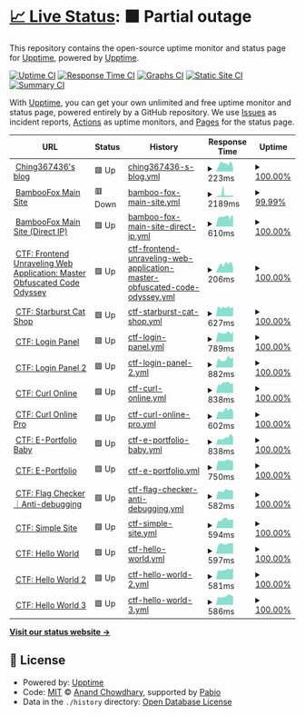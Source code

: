 # [📈 Live Status](https://upptime.ching367436.me): <!--live status--> **🟧 Partial outage**

This repository contains the open-source uptime monitor and status page for [Upptime](https://upptime.js.org), powered by [Upptime](https://github.com/upptime/upptime).

[![Uptime CI](https://github.com/Ching367436/upptime/workflows/Uptime%20CI/badge.svg)](https://github.com/Ching367436/upptime/actions?query=workflow%3A%22Uptime+CI%22)
[![Response Time CI](https://github.com/Ching367436/upptime/workflows/Response%20Time%20CI/badge.svg)](https://github.com/Ching367436/upptime/actions?query=workflow%3A%22Response+Time+CI%22)
[![Graphs CI](https://github.com/Ching367436/upptime/workflows/Graphs%20CI/badge.svg)](https://github.com/Ching367436/upptime/actions?query=workflow%3A%22Graphs+CI%22)
[![Static Site CI](https://github.com/Ching367436/upptime/workflows/Static%20Site%20CI/badge.svg)](https://github.com/Ching367436/upptime/actions?query=workflow%3A%22Static+Site+CI%22)
[![Summary CI](https://github.com/Ching367436/upptime/workflows/Summary%20CI/badge.svg)](https://github.com/Ching367436/upptime/actions?query=workflow%3A%22Summary+CI%22)

With [Upptime](https://upptime.js.org), you can get your own unlimited and free uptime monitor and status page, powered entirely by a GitHub repository. We use [Issues](https://github.com/upptime/upptime/issues) as incident reports, [Actions](https://github.com/Ching367436/upptime/actions) as uptime monitors, and [Pages](https://upptime.ching367436.me) for the status page.

<!--start: status pages-->
<!-- This summary is generated by Upptime (https://github.com/upptime/upptime) -->
<!-- Do not edit this manually, your changes will be overwritten -->
<!-- prettier-ignore -->
| URL | Status | History | Response Time | Uptime |
| --- | ------ | ------- | ------------- | ------ |
| <img alt="" src="https://icons.duckduckgo.com/ip3/blog.ching367436.me.ico" height="13"> [Ching367436's blog](https://blog.ching367436.me) | 🟩 Up | [ching367436-s-blog.yml](https://github.com/Ching367436/upptime/commits/HEAD/history/ching367436-s-blog.yml) | <details><summary><img alt="Response time graph" src="./graphs/ching367436-s-blog/response-time-week.png" height="20"> 223ms</summary><br><a href="https://upptime.ching367436.me/history/ching367436-s-blog"><img alt="Response time 218" src="https://img.shields.io/endpoint?url=https%3A%2F%2Fraw.githubusercontent.com%2FChing367436%2Fupptime%2FHEAD%2Fapi%2Fching367436-s-blog%2Fresponse-time.json"></a><br><a href="https://upptime.ching367436.me/history/ching367436-s-blog"><img alt="24-hour response time 120" src="https://img.shields.io/endpoint?url=https%3A%2F%2Fraw.githubusercontent.com%2FChing367436%2Fupptime%2FHEAD%2Fapi%2Fching367436-s-blog%2Fresponse-time-day.json"></a><br><a href="https://upptime.ching367436.me/history/ching367436-s-blog"><img alt="7-day response time 223" src="https://img.shields.io/endpoint?url=https%3A%2F%2Fraw.githubusercontent.com%2FChing367436%2Fupptime%2FHEAD%2Fapi%2Fching367436-s-blog%2Fresponse-time-week.json"></a><br><a href="https://upptime.ching367436.me/history/ching367436-s-blog"><img alt="30-day response time 231" src="https://img.shields.io/endpoint?url=https%3A%2F%2Fraw.githubusercontent.com%2FChing367436%2Fupptime%2FHEAD%2Fapi%2Fching367436-s-blog%2Fresponse-time-month.json"></a><br><a href="https://upptime.ching367436.me/history/ching367436-s-blog"><img alt="1-year response time 218" src="https://img.shields.io/endpoint?url=https%3A%2F%2Fraw.githubusercontent.com%2FChing367436%2Fupptime%2FHEAD%2Fapi%2Fching367436-s-blog%2Fresponse-time-year.json"></a></details> | <details><summary><a href="https://upptime.ching367436.me/history/ching367436-s-blog">100.00%</a></summary><a href="https://upptime.ching367436.me/history/ching367436-s-blog"><img alt="All-time uptime 100.00%" src="https://img.shields.io/endpoint?url=https%3A%2F%2Fraw.githubusercontent.com%2FChing367436%2Fupptime%2FHEAD%2Fapi%2Fching367436-s-blog%2Fuptime.json"></a><br><a href="https://upptime.ching367436.me/history/ching367436-s-blog"><img alt="24-hour uptime 100.00%" src="https://img.shields.io/endpoint?url=https%3A%2F%2Fraw.githubusercontent.com%2FChing367436%2Fupptime%2FHEAD%2Fapi%2Fching367436-s-blog%2Fuptime-day.json"></a><br><a href="https://upptime.ching367436.me/history/ching367436-s-blog"><img alt="7-day uptime 100.00%" src="https://img.shields.io/endpoint?url=https%3A%2F%2Fraw.githubusercontent.com%2FChing367436%2Fupptime%2FHEAD%2Fapi%2Fching367436-s-blog%2Fuptime-week.json"></a><br><a href="https://upptime.ching367436.me/history/ching367436-s-blog"><img alt="30-day uptime 100.00%" src="https://img.shields.io/endpoint?url=https%3A%2F%2Fraw.githubusercontent.com%2FChing367436%2Fupptime%2FHEAD%2Fapi%2Fching367436-s-blog%2Fuptime-month.json"></a><br><a href="https://upptime.ching367436.me/history/ching367436-s-blog"><img alt="1-year uptime 100.00%" src="https://img.shields.io/endpoint?url=https%3A%2F%2Fraw.githubusercontent.com%2FChing367436%2Fupptime%2FHEAD%2Fapi%2Fching367436-s-blog%2Fuptime-year.json"></a></details>
| <img alt="" src="https://icons.duckduckgo.com/ip3/bamboofox.cs.nycu.edu.tw.ico" height="13"> [BambooFox Main Site](https://bamboofox.cs.nycu.edu.tw) | 🟥 Down | [bamboo-fox-main-site.yml](https://github.com/Ching367436/upptime/commits/HEAD/history/bamboo-fox-main-site.yml) | <details><summary><img alt="Response time graph" src="./graphs/bamboo-fox-main-site/response-time-week.png" height="20"> 2189ms</summary><br><a href="https://upptime.ching367436.me/history/bamboo-fox-main-site"><img alt="Response time 1608" src="https://img.shields.io/endpoint?url=https%3A%2F%2Fraw.githubusercontent.com%2FChing367436%2Fupptime%2FHEAD%2Fapi%2Fbamboo-fox-main-site%2Fresponse-time.json"></a><br><a href="https://upptime.ching367436.me/history/bamboo-fox-main-site"><img alt="24-hour response time 1285" src="https://img.shields.io/endpoint?url=https%3A%2F%2Fraw.githubusercontent.com%2FChing367436%2Fupptime%2FHEAD%2Fapi%2Fbamboo-fox-main-site%2Fresponse-time-day.json"></a><br><a href="https://upptime.ching367436.me/history/bamboo-fox-main-site"><img alt="7-day response time 2189" src="https://img.shields.io/endpoint?url=https%3A%2F%2Fraw.githubusercontent.com%2FChing367436%2Fupptime%2FHEAD%2Fapi%2Fbamboo-fox-main-site%2Fresponse-time-week.json"></a><br><a href="https://upptime.ching367436.me/history/bamboo-fox-main-site"><img alt="30-day response time 1769" src="https://img.shields.io/endpoint?url=https%3A%2F%2Fraw.githubusercontent.com%2FChing367436%2Fupptime%2FHEAD%2Fapi%2Fbamboo-fox-main-site%2Fresponse-time-month.json"></a><br><a href="https://upptime.ching367436.me/history/bamboo-fox-main-site"><img alt="1-year response time 1608" src="https://img.shields.io/endpoint?url=https%3A%2F%2Fraw.githubusercontent.com%2FChing367436%2Fupptime%2FHEAD%2Fapi%2Fbamboo-fox-main-site%2Fresponse-time-year.json"></a></details> | <details><summary><a href="https://upptime.ching367436.me/history/bamboo-fox-main-site">99.99%</a></summary><a href="https://upptime.ching367436.me/history/bamboo-fox-main-site"><img alt="All-time uptime 99.95%" src="https://img.shields.io/endpoint?url=https%3A%2F%2Fraw.githubusercontent.com%2FChing367436%2Fupptime%2FHEAD%2Fapi%2Fbamboo-fox-main-site%2Fuptime.json"></a><br><a href="https://upptime.ching367436.me/history/bamboo-fox-main-site"><img alt="24-hour uptime 99.96%" src="https://img.shields.io/endpoint?url=https%3A%2F%2Fraw.githubusercontent.com%2FChing367436%2Fupptime%2FHEAD%2Fapi%2Fbamboo-fox-main-site%2Fuptime-day.json"></a><br><a href="https://upptime.ching367436.me/history/bamboo-fox-main-site"><img alt="7-day uptime 99.99%" src="https://img.shields.io/endpoint?url=https%3A%2F%2Fraw.githubusercontent.com%2FChing367436%2Fupptime%2FHEAD%2Fapi%2Fbamboo-fox-main-site%2Fuptime-week.json"></a><br><a href="https://upptime.ching367436.me/history/bamboo-fox-main-site"><img alt="30-day uptime 99.89%" src="https://img.shields.io/endpoint?url=https%3A%2F%2Fraw.githubusercontent.com%2FChing367436%2Fupptime%2FHEAD%2Fapi%2Fbamboo-fox-main-site%2Fuptime-month.json"></a><br><a href="https://upptime.ching367436.me/history/bamboo-fox-main-site"><img alt="1-year uptime 99.95%" src="https://img.shields.io/endpoint?url=https%3A%2F%2Fraw.githubusercontent.com%2FChing367436%2Fupptime%2FHEAD%2Fapi%2Fbamboo-fox-main-site%2Fuptime-year.json"></a></details>
| <img alt="" src="https://icons.duckduckgo.com/ip3/172.104.78.53.ico" height="13"> [BambooFox Main Site (Direct IP)](https://172.104.78.53) | 🟩 Up | [bamboo-fox-main-site-direct-ip.yml](https://github.com/Ching367436/upptime/commits/HEAD/history/bamboo-fox-main-site-direct-ip.yml) | <details><summary><img alt="Response time graph" src="./graphs/bamboo-fox-main-site-direct-ip/response-time-week.png" height="20"> 610ms</summary><br><a href="https://upptime.ching367436.me/history/bamboo-fox-main-site-direct-ip"><img alt="Response time 586" src="https://img.shields.io/endpoint?url=https%3A%2F%2Fraw.githubusercontent.com%2FChing367436%2Fupptime%2FHEAD%2Fapi%2Fbamboo-fox-main-site-direct-ip%2Fresponse-time.json"></a><br><a href="https://upptime.ching367436.me/history/bamboo-fox-main-site-direct-ip"><img alt="24-hour response time 677" src="https://img.shields.io/endpoint?url=https%3A%2F%2Fraw.githubusercontent.com%2FChing367436%2Fupptime%2FHEAD%2Fapi%2Fbamboo-fox-main-site-direct-ip%2Fresponse-time-day.json"></a><br><a href="https://upptime.ching367436.me/history/bamboo-fox-main-site-direct-ip"><img alt="7-day response time 610" src="https://img.shields.io/endpoint?url=https%3A%2F%2Fraw.githubusercontent.com%2FChing367436%2Fupptime%2FHEAD%2Fapi%2Fbamboo-fox-main-site-direct-ip%2Fresponse-time-week.json"></a><br><a href="https://upptime.ching367436.me/history/bamboo-fox-main-site-direct-ip"><img alt="30-day response time 593" src="https://img.shields.io/endpoint?url=https%3A%2F%2Fraw.githubusercontent.com%2FChing367436%2Fupptime%2FHEAD%2Fapi%2Fbamboo-fox-main-site-direct-ip%2Fresponse-time-month.json"></a><br><a href="https://upptime.ching367436.me/history/bamboo-fox-main-site-direct-ip"><img alt="1-year response time 586" src="https://img.shields.io/endpoint?url=https%3A%2F%2Fraw.githubusercontent.com%2FChing367436%2Fupptime%2FHEAD%2Fapi%2Fbamboo-fox-main-site-direct-ip%2Fresponse-time-year.json"></a></details> | <details><summary><a href="https://upptime.ching367436.me/history/bamboo-fox-main-site-direct-ip">100.00%</a></summary><a href="https://upptime.ching367436.me/history/bamboo-fox-main-site-direct-ip"><img alt="All-time uptime 100.00%" src="https://img.shields.io/endpoint?url=https%3A%2F%2Fraw.githubusercontent.com%2FChing367436%2Fupptime%2FHEAD%2Fapi%2Fbamboo-fox-main-site-direct-ip%2Fuptime.json"></a><br><a href="https://upptime.ching367436.me/history/bamboo-fox-main-site-direct-ip"><img alt="24-hour uptime 100.00%" src="https://img.shields.io/endpoint?url=https%3A%2F%2Fraw.githubusercontent.com%2FChing367436%2Fupptime%2FHEAD%2Fapi%2Fbamboo-fox-main-site-direct-ip%2Fuptime-day.json"></a><br><a href="https://upptime.ching367436.me/history/bamboo-fox-main-site-direct-ip"><img alt="7-day uptime 100.00%" src="https://img.shields.io/endpoint?url=https%3A%2F%2Fraw.githubusercontent.com%2FChing367436%2Fupptime%2FHEAD%2Fapi%2Fbamboo-fox-main-site-direct-ip%2Fuptime-week.json"></a><br><a href="https://upptime.ching367436.me/history/bamboo-fox-main-site-direct-ip"><img alt="30-day uptime 100.00%" src="https://img.shields.io/endpoint?url=https%3A%2F%2Fraw.githubusercontent.com%2FChing367436%2Fupptime%2FHEAD%2Fapi%2Fbamboo-fox-main-site-direct-ip%2Fuptime-month.json"></a><br><a href="https://upptime.ching367436.me/history/bamboo-fox-main-site-direct-ip"><img alt="1-year uptime 100.00%" src="https://img.shields.io/endpoint?url=https%3A%2F%2Fraw.githubusercontent.com%2FChing367436%2Fupptime%2FHEAD%2Fapi%2Fbamboo-fox-main-site-direct-ip%2Fuptime-year.json"></a></details>
| <img alt="" src="https://icons.duckduckgo.com/ip3/fuwamoco-flag-checker.ching367436.me.ico" height="13"> [CTF: Frontend Unraveling Web Application: Master Obfuscated Code Odyssey](https://fuwamoco-flag-checker.ching367436.me) | 🟩 Up | [ctf-frontend-unraveling-web-application-master-obfuscated-code-odyssey.yml](https://github.com/Ching367436/upptime/commits/HEAD/history/ctf-frontend-unraveling-web-application-master-obfuscated-code-odyssey.yml) | <details><summary><img alt="Response time graph" src="./graphs/ctf-frontend-unraveling-web-application-master-obfuscated-code-odyssey/response-time-week.png" height="20"> 206ms</summary><br><a href="https://upptime.ching367436.me/history/ctf-frontend-unraveling-web-application-master-obfuscated-code-odyssey"><img alt="Response time 188" src="https://img.shields.io/endpoint?url=https%3A%2F%2Fraw.githubusercontent.com%2FChing367436%2Fupptime%2FHEAD%2Fapi%2Fctf-frontend-unraveling-web-application-master-obfuscated-code-odyssey%2Fresponse-time.json"></a><br><a href="https://upptime.ching367436.me/history/ctf-frontend-unraveling-web-application-master-obfuscated-code-odyssey"><img alt="24-hour response time 143" src="https://img.shields.io/endpoint?url=https%3A%2F%2Fraw.githubusercontent.com%2FChing367436%2Fupptime%2FHEAD%2Fapi%2Fctf-frontend-unraveling-web-application-master-obfuscated-code-odyssey%2Fresponse-time-day.json"></a><br><a href="https://upptime.ching367436.me/history/ctf-frontend-unraveling-web-application-master-obfuscated-code-odyssey"><img alt="7-day response time 206" src="https://img.shields.io/endpoint?url=https%3A%2F%2Fraw.githubusercontent.com%2FChing367436%2Fupptime%2FHEAD%2Fapi%2Fctf-frontend-unraveling-web-application-master-obfuscated-code-odyssey%2Fresponse-time-week.json"></a><br><a href="https://upptime.ching367436.me/history/ctf-frontend-unraveling-web-application-master-obfuscated-code-odyssey"><img alt="30-day response time 193" src="https://img.shields.io/endpoint?url=https%3A%2F%2Fraw.githubusercontent.com%2FChing367436%2Fupptime%2FHEAD%2Fapi%2Fctf-frontend-unraveling-web-application-master-obfuscated-code-odyssey%2Fresponse-time-month.json"></a><br><a href="https://upptime.ching367436.me/history/ctf-frontend-unraveling-web-application-master-obfuscated-code-odyssey"><img alt="1-year response time 188" src="https://img.shields.io/endpoint?url=https%3A%2F%2Fraw.githubusercontent.com%2FChing367436%2Fupptime%2FHEAD%2Fapi%2Fctf-frontend-unraveling-web-application-master-obfuscated-code-odyssey%2Fresponse-time-year.json"></a></details> | <details><summary><a href="https://upptime.ching367436.me/history/ctf-frontend-unraveling-web-application-master-obfuscated-code-odyssey">100.00%</a></summary><a href="https://upptime.ching367436.me/history/ctf-frontend-unraveling-web-application-master-obfuscated-code-odyssey"><img alt="All-time uptime 100.00%" src="https://img.shields.io/endpoint?url=https%3A%2F%2Fraw.githubusercontent.com%2FChing367436%2Fupptime%2FHEAD%2Fapi%2Fctf-frontend-unraveling-web-application-master-obfuscated-code-odyssey%2Fuptime.json"></a><br><a href="https://upptime.ching367436.me/history/ctf-frontend-unraveling-web-application-master-obfuscated-code-odyssey"><img alt="24-hour uptime 100.00%" src="https://img.shields.io/endpoint?url=https%3A%2F%2Fraw.githubusercontent.com%2FChing367436%2Fupptime%2FHEAD%2Fapi%2Fctf-frontend-unraveling-web-application-master-obfuscated-code-odyssey%2Fuptime-day.json"></a><br><a href="https://upptime.ching367436.me/history/ctf-frontend-unraveling-web-application-master-obfuscated-code-odyssey"><img alt="7-day uptime 100.00%" src="https://img.shields.io/endpoint?url=https%3A%2F%2Fraw.githubusercontent.com%2FChing367436%2Fupptime%2FHEAD%2Fapi%2Fctf-frontend-unraveling-web-application-master-obfuscated-code-odyssey%2Fuptime-week.json"></a><br><a href="https://upptime.ching367436.me/history/ctf-frontend-unraveling-web-application-master-obfuscated-code-odyssey"><img alt="30-day uptime 100.00%" src="https://img.shields.io/endpoint?url=https%3A%2F%2Fraw.githubusercontent.com%2FChing367436%2Fupptime%2FHEAD%2Fapi%2Fctf-frontend-unraveling-web-application-master-obfuscated-code-odyssey%2Fuptime-month.json"></a><br><a href="https://upptime.ching367436.me/history/ctf-frontend-unraveling-web-application-master-obfuscated-code-odyssey"><img alt="1-year uptime 100.00%" src="https://img.shields.io/endpoint?url=https%3A%2F%2Fraw.githubusercontent.com%2FChing367436%2Fupptime%2FHEAD%2Fapi%2Fctf-frontend-unraveling-web-application-master-obfuscated-code-odyssey%2Fuptime-year.json"></a></details>
| <img alt="" src="https://icons.duckduckgo.com/ip3/starburst-cat-shop.ching367436.me.ico" height="13"> [CTF: Starburst Cat Shop](https://starburst-cat-shop.ching367436.me/login) | 🟩 Up | [ctf-starburst-cat-shop.yml](https://github.com/Ching367436/upptime/commits/HEAD/history/ctf-starburst-cat-shop.yml) | <details><summary><img alt="Response time graph" src="./graphs/ctf-starburst-cat-shop/response-time-week.png" height="20"> 627ms</summary><br><a href="https://upptime.ching367436.me/history/ctf-starburst-cat-shop"><img alt="Response time 935" src="https://img.shields.io/endpoint?url=https%3A%2F%2Fraw.githubusercontent.com%2FChing367436%2Fupptime%2FHEAD%2Fapi%2Fctf-starburst-cat-shop%2Fresponse-time.json"></a><br><a href="https://upptime.ching367436.me/history/ctf-starburst-cat-shop"><img alt="24-hour response time 683" src="https://img.shields.io/endpoint?url=https%3A%2F%2Fraw.githubusercontent.com%2FChing367436%2Fupptime%2FHEAD%2Fapi%2Fctf-starburst-cat-shop%2Fresponse-time-day.json"></a><br><a href="https://upptime.ching367436.me/history/ctf-starburst-cat-shop"><img alt="7-day response time 627" src="https://img.shields.io/endpoint?url=https%3A%2F%2Fraw.githubusercontent.com%2FChing367436%2Fupptime%2FHEAD%2Fapi%2Fctf-starburst-cat-shop%2Fresponse-time-week.json"></a><br><a href="https://upptime.ching367436.me/history/ctf-starburst-cat-shop"><img alt="30-day response time 573" src="https://img.shields.io/endpoint?url=https%3A%2F%2Fraw.githubusercontent.com%2FChing367436%2Fupptime%2FHEAD%2Fapi%2Fctf-starburst-cat-shop%2Fresponse-time-month.json"></a><br><a href="https://upptime.ching367436.me/history/ctf-starburst-cat-shop"><img alt="1-year response time 935" src="https://img.shields.io/endpoint?url=https%3A%2F%2Fraw.githubusercontent.com%2FChing367436%2Fupptime%2FHEAD%2Fapi%2Fctf-starburst-cat-shop%2Fresponse-time-year.json"></a></details> | <details><summary><a href="https://upptime.ching367436.me/history/ctf-starburst-cat-shop">100.00%</a></summary><a href="https://upptime.ching367436.me/history/ctf-starburst-cat-shop"><img alt="All-time uptime 100.00%" src="https://img.shields.io/endpoint?url=https%3A%2F%2Fraw.githubusercontent.com%2FChing367436%2Fupptime%2FHEAD%2Fapi%2Fctf-starburst-cat-shop%2Fuptime.json"></a><br><a href="https://upptime.ching367436.me/history/ctf-starburst-cat-shop"><img alt="24-hour uptime 100.00%" src="https://img.shields.io/endpoint?url=https%3A%2F%2Fraw.githubusercontent.com%2FChing367436%2Fupptime%2FHEAD%2Fapi%2Fctf-starburst-cat-shop%2Fuptime-day.json"></a><br><a href="https://upptime.ching367436.me/history/ctf-starburst-cat-shop"><img alt="7-day uptime 100.00%" src="https://img.shields.io/endpoint?url=https%3A%2F%2Fraw.githubusercontent.com%2FChing367436%2Fupptime%2FHEAD%2Fapi%2Fctf-starburst-cat-shop%2Fuptime-week.json"></a><br><a href="https://upptime.ching367436.me/history/ctf-starburst-cat-shop"><img alt="30-day uptime 100.00%" src="https://img.shields.io/endpoint?url=https%3A%2F%2Fraw.githubusercontent.com%2FChing367436%2Fupptime%2FHEAD%2Fapi%2Fctf-starburst-cat-shop%2Fuptime-month.json"></a><br><a href="https://upptime.ching367436.me/history/ctf-starburst-cat-shop"><img alt="1-year uptime 100.00%" src="https://img.shields.io/endpoint?url=https%3A%2F%2Fraw.githubusercontent.com%2FChing367436%2Fupptime%2FHEAD%2Fapi%2Fctf-starburst-cat-shop%2Fuptime-year.json"></a></details>
| <img alt="" src="https://icons.duckduckgo.com/ip3/login-panel.ching367436.me.ico" height="13"> [CTF: Login Panel](https://login-panel.ching367436.me) | 🟩 Up | [ctf-login-panel.yml](https://github.com/Ching367436/upptime/commits/HEAD/history/ctf-login-panel.yml) | <details><summary><img alt="Response time graph" src="./graphs/ctf-login-panel/response-time-week.png" height="20"> 789ms</summary><br><a href="https://upptime.ching367436.me/history/ctf-login-panel"><img alt="Response time 769" src="https://img.shields.io/endpoint?url=https%3A%2F%2Fraw.githubusercontent.com%2FChing367436%2Fupptime%2FHEAD%2Fapi%2Fctf-login-panel%2Fresponse-time.json"></a><br><a href="https://upptime.ching367436.me/history/ctf-login-panel"><img alt="24-hour response time 880" src="https://img.shields.io/endpoint?url=https%3A%2F%2Fraw.githubusercontent.com%2FChing367436%2Fupptime%2FHEAD%2Fapi%2Fctf-login-panel%2Fresponse-time-day.json"></a><br><a href="https://upptime.ching367436.me/history/ctf-login-panel"><img alt="7-day response time 789" src="https://img.shields.io/endpoint?url=https%3A%2F%2Fraw.githubusercontent.com%2FChing367436%2Fupptime%2FHEAD%2Fapi%2Fctf-login-panel%2Fresponse-time-week.json"></a><br><a href="https://upptime.ching367436.me/history/ctf-login-panel"><img alt="30-day response time 760" src="https://img.shields.io/endpoint?url=https%3A%2F%2Fraw.githubusercontent.com%2FChing367436%2Fupptime%2FHEAD%2Fapi%2Fctf-login-panel%2Fresponse-time-month.json"></a><br><a href="https://upptime.ching367436.me/history/ctf-login-panel"><img alt="1-year response time 769" src="https://img.shields.io/endpoint?url=https%3A%2F%2Fraw.githubusercontent.com%2FChing367436%2Fupptime%2FHEAD%2Fapi%2Fctf-login-panel%2Fresponse-time-year.json"></a></details> | <details><summary><a href="https://upptime.ching367436.me/history/ctf-login-panel">100.00%</a></summary><a href="https://upptime.ching367436.me/history/ctf-login-panel"><img alt="All-time uptime 99.96%" src="https://img.shields.io/endpoint?url=https%3A%2F%2Fraw.githubusercontent.com%2FChing367436%2Fupptime%2FHEAD%2Fapi%2Fctf-login-panel%2Fuptime.json"></a><br><a href="https://upptime.ching367436.me/history/ctf-login-panel"><img alt="24-hour uptime 100.00%" src="https://img.shields.io/endpoint?url=https%3A%2F%2Fraw.githubusercontent.com%2FChing367436%2Fupptime%2FHEAD%2Fapi%2Fctf-login-panel%2Fuptime-day.json"></a><br><a href="https://upptime.ching367436.me/history/ctf-login-panel"><img alt="7-day uptime 100.00%" src="https://img.shields.io/endpoint?url=https%3A%2F%2Fraw.githubusercontent.com%2FChing367436%2Fupptime%2FHEAD%2Fapi%2Fctf-login-panel%2Fuptime-week.json"></a><br><a href="https://upptime.ching367436.me/history/ctf-login-panel"><img alt="30-day uptime 99.96%" src="https://img.shields.io/endpoint?url=https%3A%2F%2Fraw.githubusercontent.com%2FChing367436%2Fupptime%2FHEAD%2Fapi%2Fctf-login-panel%2Fuptime-month.json"></a><br><a href="https://upptime.ching367436.me/history/ctf-login-panel"><img alt="1-year uptime 99.96%" src="https://img.shields.io/endpoint?url=https%3A%2F%2Fraw.githubusercontent.com%2FChing367436%2Fupptime%2FHEAD%2Fapi%2Fctf-login-panel%2Fuptime-year.json"></a></details>
| <img alt="" src="https://icons.duckduckgo.com/ip3/login-panel-2.ching367436.me.ico" height="13"> [CTF: Login Panel 2](https://login-panel-2.ching367436.me) | 🟩 Up | [ctf-login-panel-2.yml](https://github.com/Ching367436/upptime/commits/HEAD/history/ctf-login-panel-2.yml) | <details><summary><img alt="Response time graph" src="./graphs/ctf-login-panel-2/response-time-week.png" height="20"> 882ms</summary><br><a href="https://upptime.ching367436.me/history/ctf-login-panel-2"><img alt="Response time 787" src="https://img.shields.io/endpoint?url=https%3A%2F%2Fraw.githubusercontent.com%2FChing367436%2Fupptime%2FHEAD%2Fapi%2Fctf-login-panel-2%2Fresponse-time.json"></a><br><a href="https://upptime.ching367436.me/history/ctf-login-panel-2"><img alt="24-hour response time 1098" src="https://img.shields.io/endpoint?url=https%3A%2F%2Fraw.githubusercontent.com%2FChing367436%2Fupptime%2FHEAD%2Fapi%2Fctf-login-panel-2%2Fresponse-time-day.json"></a><br><a href="https://upptime.ching367436.me/history/ctf-login-panel-2"><img alt="7-day response time 882" src="https://img.shields.io/endpoint?url=https%3A%2F%2Fraw.githubusercontent.com%2FChing367436%2Fupptime%2FHEAD%2Fapi%2Fctf-login-panel-2%2Fresponse-time-week.json"></a><br><a href="https://upptime.ching367436.me/history/ctf-login-panel-2"><img alt="30-day response time 815" src="https://img.shields.io/endpoint?url=https%3A%2F%2Fraw.githubusercontent.com%2FChing367436%2Fupptime%2FHEAD%2Fapi%2Fctf-login-panel-2%2Fresponse-time-month.json"></a><br><a href="https://upptime.ching367436.me/history/ctf-login-panel-2"><img alt="1-year response time 787" src="https://img.shields.io/endpoint?url=https%3A%2F%2Fraw.githubusercontent.com%2FChing367436%2Fupptime%2FHEAD%2Fapi%2Fctf-login-panel-2%2Fresponse-time-year.json"></a></details> | <details><summary><a href="https://upptime.ching367436.me/history/ctf-login-panel-2">100.00%</a></summary><a href="https://upptime.ching367436.me/history/ctf-login-panel-2"><img alt="All-time uptime 100.00%" src="https://img.shields.io/endpoint?url=https%3A%2F%2Fraw.githubusercontent.com%2FChing367436%2Fupptime%2FHEAD%2Fapi%2Fctf-login-panel-2%2Fuptime.json"></a><br><a href="https://upptime.ching367436.me/history/ctf-login-panel-2"><img alt="24-hour uptime 100.00%" src="https://img.shields.io/endpoint?url=https%3A%2F%2Fraw.githubusercontent.com%2FChing367436%2Fupptime%2FHEAD%2Fapi%2Fctf-login-panel-2%2Fuptime-day.json"></a><br><a href="https://upptime.ching367436.me/history/ctf-login-panel-2"><img alt="7-day uptime 100.00%" src="https://img.shields.io/endpoint?url=https%3A%2F%2Fraw.githubusercontent.com%2FChing367436%2Fupptime%2FHEAD%2Fapi%2Fctf-login-panel-2%2Fuptime-week.json"></a><br><a href="https://upptime.ching367436.me/history/ctf-login-panel-2"><img alt="30-day uptime 100.00%" src="https://img.shields.io/endpoint?url=https%3A%2F%2Fraw.githubusercontent.com%2FChing367436%2Fupptime%2FHEAD%2Fapi%2Fctf-login-panel-2%2Fuptime-month.json"></a><br><a href="https://upptime.ching367436.me/history/ctf-login-panel-2"><img alt="1-year uptime 100.00%" src="https://img.shields.io/endpoint?url=https%3A%2F%2Fraw.githubusercontent.com%2FChing367436%2Fupptime%2FHEAD%2Fapi%2Fctf-login-panel-2%2Fuptime-year.json"></a></details>
| <img alt="" src="https://icons.duckduckgo.com/ip3/curl-online.ching367436.me.ico" height="13"> [CTF: Curl Online](https://curl-online.ching367436.me/?url=example.com%2F) | 🟩 Up | [ctf-curl-online.yml](https://github.com/Ching367436/upptime/commits/HEAD/history/ctf-curl-online.yml) | <details><summary><img alt="Response time graph" src="./graphs/ctf-curl-online/response-time-week.png" height="20"> 838ms</summary><br><a href="https://upptime.ching367436.me/history/ctf-curl-online"><img alt="Response time 840" src="https://img.shields.io/endpoint?url=https%3A%2F%2Fraw.githubusercontent.com%2FChing367436%2Fupptime%2FHEAD%2Fapi%2Fctf-curl-online%2Fresponse-time.json"></a><br><a href="https://upptime.ching367436.me/history/ctf-curl-online"><img alt="24-hour response time 820" src="https://img.shields.io/endpoint?url=https%3A%2F%2Fraw.githubusercontent.com%2FChing367436%2Fupptime%2FHEAD%2Fapi%2Fctf-curl-online%2Fresponse-time-day.json"></a><br><a href="https://upptime.ching367436.me/history/ctf-curl-online"><img alt="7-day response time 838" src="https://img.shields.io/endpoint?url=https%3A%2F%2Fraw.githubusercontent.com%2FChing367436%2Fupptime%2FHEAD%2Fapi%2Fctf-curl-online%2Fresponse-time-week.json"></a><br><a href="https://upptime.ching367436.me/history/ctf-curl-online"><img alt="30-day response time 803" src="https://img.shields.io/endpoint?url=https%3A%2F%2Fraw.githubusercontent.com%2FChing367436%2Fupptime%2FHEAD%2Fapi%2Fctf-curl-online%2Fresponse-time-month.json"></a><br><a href="https://upptime.ching367436.me/history/ctf-curl-online"><img alt="1-year response time 840" src="https://img.shields.io/endpoint?url=https%3A%2F%2Fraw.githubusercontent.com%2FChing367436%2Fupptime%2FHEAD%2Fapi%2Fctf-curl-online%2Fresponse-time-year.json"></a></details> | <details><summary><a href="https://upptime.ching367436.me/history/ctf-curl-online">100.00%</a></summary><a href="https://upptime.ching367436.me/history/ctf-curl-online"><img alt="All-time uptime 100.00%" src="https://img.shields.io/endpoint?url=https%3A%2F%2Fraw.githubusercontent.com%2FChing367436%2Fupptime%2FHEAD%2Fapi%2Fctf-curl-online%2Fuptime.json"></a><br><a href="https://upptime.ching367436.me/history/ctf-curl-online"><img alt="24-hour uptime 100.00%" src="https://img.shields.io/endpoint?url=https%3A%2F%2Fraw.githubusercontent.com%2FChing367436%2Fupptime%2FHEAD%2Fapi%2Fctf-curl-online%2Fuptime-day.json"></a><br><a href="https://upptime.ching367436.me/history/ctf-curl-online"><img alt="7-day uptime 100.00%" src="https://img.shields.io/endpoint?url=https%3A%2F%2Fraw.githubusercontent.com%2FChing367436%2Fupptime%2FHEAD%2Fapi%2Fctf-curl-online%2Fuptime-week.json"></a><br><a href="https://upptime.ching367436.me/history/ctf-curl-online"><img alt="30-day uptime 100.00%" src="https://img.shields.io/endpoint?url=https%3A%2F%2Fraw.githubusercontent.com%2FChing367436%2Fupptime%2FHEAD%2Fapi%2Fctf-curl-online%2Fuptime-month.json"></a><br><a href="https://upptime.ching367436.me/history/ctf-curl-online"><img alt="1-year uptime 100.00%" src="https://img.shields.io/endpoint?url=https%3A%2F%2Fraw.githubusercontent.com%2FChing367436%2Fupptime%2FHEAD%2Fapi%2Fctf-curl-online%2Fuptime-year.json"></a></details>
| <img alt="" src="https://icons.duckduckgo.com/ip3/curl-online-pro.ching367436.me.ico" height="13"> [CTF: Curl Online Pro](https://curl-online-pro.ching367436.me/?url=example.com%2F) | 🟩 Up | [ctf-curl-online-pro.yml](https://github.com/Ching367436/upptime/commits/HEAD/history/ctf-curl-online-pro.yml) | <details><summary><img alt="Response time graph" src="./graphs/ctf-curl-online-pro/response-time-week.png" height="20"> 602ms</summary><br><a href="https://upptime.ching367436.me/history/ctf-curl-online-pro"><img alt="Response time 537" src="https://img.shields.io/endpoint?url=https%3A%2F%2Fraw.githubusercontent.com%2FChing367436%2Fupptime%2FHEAD%2Fapi%2Fctf-curl-online-pro%2Fresponse-time.json"></a><br><a href="https://upptime.ching367436.me/history/ctf-curl-online-pro"><img alt="24-hour response time 586" src="https://img.shields.io/endpoint?url=https%3A%2F%2Fraw.githubusercontent.com%2FChing367436%2Fupptime%2FHEAD%2Fapi%2Fctf-curl-online-pro%2Fresponse-time-day.json"></a><br><a href="https://upptime.ching367436.me/history/ctf-curl-online-pro"><img alt="7-day response time 602" src="https://img.shields.io/endpoint?url=https%3A%2F%2Fraw.githubusercontent.com%2FChing367436%2Fupptime%2FHEAD%2Fapi%2Fctf-curl-online-pro%2Fresponse-time-week.json"></a><br><a href="https://upptime.ching367436.me/history/ctf-curl-online-pro"><img alt="30-day response time 562" src="https://img.shields.io/endpoint?url=https%3A%2F%2Fraw.githubusercontent.com%2FChing367436%2Fupptime%2FHEAD%2Fapi%2Fctf-curl-online-pro%2Fresponse-time-month.json"></a><br><a href="https://upptime.ching367436.me/history/ctf-curl-online-pro"><img alt="1-year response time 537" src="https://img.shields.io/endpoint?url=https%3A%2F%2Fraw.githubusercontent.com%2FChing367436%2Fupptime%2FHEAD%2Fapi%2Fctf-curl-online-pro%2Fresponse-time-year.json"></a></details> | <details><summary><a href="https://upptime.ching367436.me/history/ctf-curl-online-pro">100.00%</a></summary><a href="https://upptime.ching367436.me/history/ctf-curl-online-pro"><img alt="All-time uptime 100.00%" src="https://img.shields.io/endpoint?url=https%3A%2F%2Fraw.githubusercontent.com%2FChing367436%2Fupptime%2FHEAD%2Fapi%2Fctf-curl-online-pro%2Fuptime.json"></a><br><a href="https://upptime.ching367436.me/history/ctf-curl-online-pro"><img alt="24-hour uptime 100.00%" src="https://img.shields.io/endpoint?url=https%3A%2F%2Fraw.githubusercontent.com%2FChing367436%2Fupptime%2FHEAD%2Fapi%2Fctf-curl-online-pro%2Fuptime-day.json"></a><br><a href="https://upptime.ching367436.me/history/ctf-curl-online-pro"><img alt="7-day uptime 100.00%" src="https://img.shields.io/endpoint?url=https%3A%2F%2Fraw.githubusercontent.com%2FChing367436%2Fupptime%2FHEAD%2Fapi%2Fctf-curl-online-pro%2Fuptime-week.json"></a><br><a href="https://upptime.ching367436.me/history/ctf-curl-online-pro"><img alt="30-day uptime 100.00%" src="https://img.shields.io/endpoint?url=https%3A%2F%2Fraw.githubusercontent.com%2FChing367436%2Fupptime%2FHEAD%2Fapi%2Fctf-curl-online-pro%2Fuptime-month.json"></a><br><a href="https://upptime.ching367436.me/history/ctf-curl-online-pro"><img alt="1-year uptime 100.00%" src="https://img.shields.io/endpoint?url=https%3A%2F%2Fraw.githubusercontent.com%2FChing367436%2Fupptime%2FHEAD%2Fapi%2Fctf-curl-online-pro%2Fuptime-year.json"></a></details>
| <img alt="" src="https://icons.duckduckgo.com/ip3/e-portfolio-baby.ching367436.me.ico" height="13"> [CTF: E-Portfolio Baby](https://e-portfolio-baby.ching367436.me) | 🟩 Up | [ctf-e-portfolio-baby.yml](https://github.com/Ching367436/upptime/commits/HEAD/history/ctf-e-portfolio-baby.yml) | <details><summary><img alt="Response time graph" src="./graphs/ctf-e-portfolio-baby/response-time-week.png" height="20"> 838ms</summary><br><a href="https://upptime.ching367436.me/history/ctf-e-portfolio-baby"><img alt="Response time 756" src="https://img.shields.io/endpoint?url=https%3A%2F%2Fraw.githubusercontent.com%2FChing367436%2Fupptime%2FHEAD%2Fapi%2Fctf-e-portfolio-baby%2Fresponse-time.json"></a><br><a href="https://upptime.ching367436.me/history/ctf-e-portfolio-baby"><img alt="24-hour response time 872" src="https://img.shields.io/endpoint?url=https%3A%2F%2Fraw.githubusercontent.com%2FChing367436%2Fupptime%2FHEAD%2Fapi%2Fctf-e-portfolio-baby%2Fresponse-time-day.json"></a><br><a href="https://upptime.ching367436.me/history/ctf-e-portfolio-baby"><img alt="7-day response time 838" src="https://img.shields.io/endpoint?url=https%3A%2F%2Fraw.githubusercontent.com%2FChing367436%2Fupptime%2FHEAD%2Fapi%2Fctf-e-portfolio-baby%2Fresponse-time-week.json"></a><br><a href="https://upptime.ching367436.me/history/ctf-e-portfolio-baby"><img alt="30-day response time 759" src="https://img.shields.io/endpoint?url=https%3A%2F%2Fraw.githubusercontent.com%2FChing367436%2Fupptime%2FHEAD%2Fapi%2Fctf-e-portfolio-baby%2Fresponse-time-month.json"></a><br><a href="https://upptime.ching367436.me/history/ctf-e-portfolio-baby"><img alt="1-year response time 756" src="https://img.shields.io/endpoint?url=https%3A%2F%2Fraw.githubusercontent.com%2FChing367436%2Fupptime%2FHEAD%2Fapi%2Fctf-e-portfolio-baby%2Fresponse-time-year.json"></a></details> | <details><summary><a href="https://upptime.ching367436.me/history/ctf-e-portfolio-baby">100.00%</a></summary><a href="https://upptime.ching367436.me/history/ctf-e-portfolio-baby"><img alt="All-time uptime 100.00%" src="https://img.shields.io/endpoint?url=https%3A%2F%2Fraw.githubusercontent.com%2FChing367436%2Fupptime%2FHEAD%2Fapi%2Fctf-e-portfolio-baby%2Fuptime.json"></a><br><a href="https://upptime.ching367436.me/history/ctf-e-portfolio-baby"><img alt="24-hour uptime 100.00%" src="https://img.shields.io/endpoint?url=https%3A%2F%2Fraw.githubusercontent.com%2FChing367436%2Fupptime%2FHEAD%2Fapi%2Fctf-e-portfolio-baby%2Fuptime-day.json"></a><br><a href="https://upptime.ching367436.me/history/ctf-e-portfolio-baby"><img alt="7-day uptime 100.00%" src="https://img.shields.io/endpoint?url=https%3A%2F%2Fraw.githubusercontent.com%2FChing367436%2Fupptime%2FHEAD%2Fapi%2Fctf-e-portfolio-baby%2Fuptime-week.json"></a><br><a href="https://upptime.ching367436.me/history/ctf-e-portfolio-baby"><img alt="30-day uptime 100.00%" src="https://img.shields.io/endpoint?url=https%3A%2F%2Fraw.githubusercontent.com%2FChing367436%2Fupptime%2FHEAD%2Fapi%2Fctf-e-portfolio-baby%2Fuptime-month.json"></a><br><a href="https://upptime.ching367436.me/history/ctf-e-portfolio-baby"><img alt="1-year uptime 100.00%" src="https://img.shields.io/endpoint?url=https%3A%2F%2Fraw.githubusercontent.com%2FChing367436%2Fupptime%2FHEAD%2Fapi%2Fctf-e-portfolio-baby%2Fuptime-year.json"></a></details>
| <img alt="" src="https://icons.duckduckgo.com/ip3/e-portfolio.ching367436.me.ico" height="13"> [CTF: E-Portfolio](https://e-portfolio.ching367436.me) | 🟩 Up | [ctf-e-portfolio.yml](https://github.com/Ching367436/upptime/commits/HEAD/history/ctf-e-portfolio.yml) | <details><summary><img alt="Response time graph" src="./graphs/ctf-e-portfolio/response-time-week.png" height="20"> 750ms</summary><br><a href="https://upptime.ching367436.me/history/ctf-e-portfolio"><img alt="Response time 732" src="https://img.shields.io/endpoint?url=https%3A%2F%2Fraw.githubusercontent.com%2FChing367436%2Fupptime%2FHEAD%2Fapi%2Fctf-e-portfolio%2Fresponse-time.json"></a><br><a href="https://upptime.ching367436.me/history/ctf-e-portfolio"><img alt="24-hour response time 745" src="https://img.shields.io/endpoint?url=https%3A%2F%2Fraw.githubusercontent.com%2FChing367436%2Fupptime%2FHEAD%2Fapi%2Fctf-e-portfolio%2Fresponse-time-day.json"></a><br><a href="https://upptime.ching367436.me/history/ctf-e-portfolio"><img alt="7-day response time 750" src="https://img.shields.io/endpoint?url=https%3A%2F%2Fraw.githubusercontent.com%2FChing367436%2Fupptime%2FHEAD%2Fapi%2Fctf-e-portfolio%2Fresponse-time-week.json"></a><br><a href="https://upptime.ching367436.me/history/ctf-e-portfolio"><img alt="30-day response time 759" src="https://img.shields.io/endpoint?url=https%3A%2F%2Fraw.githubusercontent.com%2FChing367436%2Fupptime%2FHEAD%2Fapi%2Fctf-e-portfolio%2Fresponse-time-month.json"></a><br><a href="https://upptime.ching367436.me/history/ctf-e-portfolio"><img alt="1-year response time 732" src="https://img.shields.io/endpoint?url=https%3A%2F%2Fraw.githubusercontent.com%2FChing367436%2Fupptime%2FHEAD%2Fapi%2Fctf-e-portfolio%2Fresponse-time-year.json"></a></details> | <details><summary><a href="https://upptime.ching367436.me/history/ctf-e-portfolio">100.00%</a></summary><a href="https://upptime.ching367436.me/history/ctf-e-portfolio"><img alt="All-time uptime 100.00%" src="https://img.shields.io/endpoint?url=https%3A%2F%2Fraw.githubusercontent.com%2FChing367436%2Fupptime%2FHEAD%2Fapi%2Fctf-e-portfolio%2Fuptime.json"></a><br><a href="https://upptime.ching367436.me/history/ctf-e-portfolio"><img alt="24-hour uptime 100.00%" src="https://img.shields.io/endpoint?url=https%3A%2F%2Fraw.githubusercontent.com%2FChing367436%2Fupptime%2FHEAD%2Fapi%2Fctf-e-portfolio%2Fuptime-day.json"></a><br><a href="https://upptime.ching367436.me/history/ctf-e-portfolio"><img alt="7-day uptime 100.00%" src="https://img.shields.io/endpoint?url=https%3A%2F%2Fraw.githubusercontent.com%2FChing367436%2Fupptime%2FHEAD%2Fapi%2Fctf-e-portfolio%2Fuptime-week.json"></a><br><a href="https://upptime.ching367436.me/history/ctf-e-portfolio"><img alt="30-day uptime 100.00%" src="https://img.shields.io/endpoint?url=https%3A%2F%2Fraw.githubusercontent.com%2FChing367436%2Fupptime%2FHEAD%2Fapi%2Fctf-e-portfolio%2Fuptime-month.json"></a><br><a href="https://upptime.ching367436.me/history/ctf-e-portfolio"><img alt="1-year uptime 100.00%" src="https://img.shields.io/endpoint?url=https%3A%2F%2Fraw.githubusercontent.com%2FChing367436%2Fupptime%2FHEAD%2Fapi%2Fctf-e-portfolio%2Fuptime-year.json"></a></details>
| <img alt="" src="https://icons.duckduckgo.com/ip3/flag-checker-anti-debugging.ching367436.me.ico" height="13"> [CTF: Flag Checker｜Anti-debugging](https://flag-checker-anti-debugging.ching367436.me/) | 🟩 Up | [ctf-flag-checker-anti-debugging.yml](https://github.com/Ching367436/upptime/commits/HEAD/history/ctf-flag-checker-anti-debugging.yml) | <details><summary><img alt="Response time graph" src="./graphs/ctf-flag-checker-anti-debugging/response-time-week.png" height="20"> 582ms</summary><br><a href="https://upptime.ching367436.me/history/ctf-flag-checker-anti-debugging"><img alt="Response time 549" src="https://img.shields.io/endpoint?url=https%3A%2F%2Fraw.githubusercontent.com%2FChing367436%2Fupptime%2FHEAD%2Fapi%2Fctf-flag-checker-anti-debugging%2Fresponse-time.json"></a><br><a href="https://upptime.ching367436.me/history/ctf-flag-checker-anti-debugging"><img alt="24-hour response time 568" src="https://img.shields.io/endpoint?url=https%3A%2F%2Fraw.githubusercontent.com%2FChing367436%2Fupptime%2FHEAD%2Fapi%2Fctf-flag-checker-anti-debugging%2Fresponse-time-day.json"></a><br><a href="https://upptime.ching367436.me/history/ctf-flag-checker-anti-debugging"><img alt="7-day response time 582" src="https://img.shields.io/endpoint?url=https%3A%2F%2Fraw.githubusercontent.com%2FChing367436%2Fupptime%2FHEAD%2Fapi%2Fctf-flag-checker-anti-debugging%2Fresponse-time-week.json"></a><br><a href="https://upptime.ching367436.me/history/ctf-flag-checker-anti-debugging"><img alt="30-day response time 558" src="https://img.shields.io/endpoint?url=https%3A%2F%2Fraw.githubusercontent.com%2FChing367436%2Fupptime%2FHEAD%2Fapi%2Fctf-flag-checker-anti-debugging%2Fresponse-time-month.json"></a><br><a href="https://upptime.ching367436.me/history/ctf-flag-checker-anti-debugging"><img alt="1-year response time 549" src="https://img.shields.io/endpoint?url=https%3A%2F%2Fraw.githubusercontent.com%2FChing367436%2Fupptime%2FHEAD%2Fapi%2Fctf-flag-checker-anti-debugging%2Fresponse-time-year.json"></a></details> | <details><summary><a href="https://upptime.ching367436.me/history/ctf-flag-checker-anti-debugging">100.00%</a></summary><a href="https://upptime.ching367436.me/history/ctf-flag-checker-anti-debugging"><img alt="All-time uptime 99.98%" src="https://img.shields.io/endpoint?url=https%3A%2F%2Fraw.githubusercontent.com%2FChing367436%2Fupptime%2FHEAD%2Fapi%2Fctf-flag-checker-anti-debugging%2Fuptime.json"></a><br><a href="https://upptime.ching367436.me/history/ctf-flag-checker-anti-debugging"><img alt="24-hour uptime 100.00%" src="https://img.shields.io/endpoint?url=https%3A%2F%2Fraw.githubusercontent.com%2FChing367436%2Fupptime%2FHEAD%2Fapi%2Fctf-flag-checker-anti-debugging%2Fuptime-day.json"></a><br><a href="https://upptime.ching367436.me/history/ctf-flag-checker-anti-debugging"><img alt="7-day uptime 100.00%" src="https://img.shields.io/endpoint?url=https%3A%2F%2Fraw.githubusercontent.com%2FChing367436%2Fupptime%2FHEAD%2Fapi%2Fctf-flag-checker-anti-debugging%2Fuptime-week.json"></a><br><a href="https://upptime.ching367436.me/history/ctf-flag-checker-anti-debugging"><img alt="30-day uptime 100.00%" src="https://img.shields.io/endpoint?url=https%3A%2F%2Fraw.githubusercontent.com%2FChing367436%2Fupptime%2FHEAD%2Fapi%2Fctf-flag-checker-anti-debugging%2Fuptime-month.json"></a><br><a href="https://upptime.ching367436.me/history/ctf-flag-checker-anti-debugging"><img alt="1-year uptime 99.98%" src="https://img.shields.io/endpoint?url=https%3A%2F%2Fraw.githubusercontent.com%2FChing367436%2Fupptime%2FHEAD%2Fapi%2Fctf-flag-checker-anti-debugging%2Fuptime-year.json"></a></details>
| <img alt="" src="https://icons.duckduckgo.com/ip3/simple-site.ching367436.me.ico" height="13"> [CTF: Simple Site](https://simple-site.ching367436.me) | 🟩 Up | [ctf-simple-site.yml](https://github.com/Ching367436/upptime/commits/HEAD/history/ctf-simple-site.yml) | <details><summary><img alt="Response time graph" src="./graphs/ctf-simple-site/response-time-week.png" height="20"> 594ms</summary><br><a href="https://upptime.ching367436.me/history/ctf-simple-site"><img alt="Response time 539" src="https://img.shields.io/endpoint?url=https%3A%2F%2Fraw.githubusercontent.com%2FChing367436%2Fupptime%2FHEAD%2Fapi%2Fctf-simple-site%2Fresponse-time.json"></a><br><a href="https://upptime.ching367436.me/history/ctf-simple-site"><img alt="24-hour response time 599" src="https://img.shields.io/endpoint?url=https%3A%2F%2Fraw.githubusercontent.com%2FChing367436%2Fupptime%2FHEAD%2Fapi%2Fctf-simple-site%2Fresponse-time-day.json"></a><br><a href="https://upptime.ching367436.me/history/ctf-simple-site"><img alt="7-day response time 594" src="https://img.shields.io/endpoint?url=https%3A%2F%2Fraw.githubusercontent.com%2FChing367436%2Fupptime%2FHEAD%2Fapi%2Fctf-simple-site%2Fresponse-time-week.json"></a><br><a href="https://upptime.ching367436.me/history/ctf-simple-site"><img alt="30-day response time 553" src="https://img.shields.io/endpoint?url=https%3A%2F%2Fraw.githubusercontent.com%2FChing367436%2Fupptime%2FHEAD%2Fapi%2Fctf-simple-site%2Fresponse-time-month.json"></a><br><a href="https://upptime.ching367436.me/history/ctf-simple-site"><img alt="1-year response time 539" src="https://img.shields.io/endpoint?url=https%3A%2F%2Fraw.githubusercontent.com%2FChing367436%2Fupptime%2FHEAD%2Fapi%2Fctf-simple-site%2Fresponse-time-year.json"></a></details> | <details><summary><a href="https://upptime.ching367436.me/history/ctf-simple-site">100.00%</a></summary><a href="https://upptime.ching367436.me/history/ctf-simple-site"><img alt="All-time uptime 100.00%" src="https://img.shields.io/endpoint?url=https%3A%2F%2Fraw.githubusercontent.com%2FChing367436%2Fupptime%2FHEAD%2Fapi%2Fctf-simple-site%2Fuptime.json"></a><br><a href="https://upptime.ching367436.me/history/ctf-simple-site"><img alt="24-hour uptime 100.00%" src="https://img.shields.io/endpoint?url=https%3A%2F%2Fraw.githubusercontent.com%2FChing367436%2Fupptime%2FHEAD%2Fapi%2Fctf-simple-site%2Fuptime-day.json"></a><br><a href="https://upptime.ching367436.me/history/ctf-simple-site"><img alt="7-day uptime 100.00%" src="https://img.shields.io/endpoint?url=https%3A%2F%2Fraw.githubusercontent.com%2FChing367436%2Fupptime%2FHEAD%2Fapi%2Fctf-simple-site%2Fuptime-week.json"></a><br><a href="https://upptime.ching367436.me/history/ctf-simple-site"><img alt="30-day uptime 100.00%" src="https://img.shields.io/endpoint?url=https%3A%2F%2Fraw.githubusercontent.com%2FChing367436%2Fupptime%2FHEAD%2Fapi%2Fctf-simple-site%2Fuptime-month.json"></a><br><a href="https://upptime.ching367436.me/history/ctf-simple-site"><img alt="1-year uptime 100.00%" src="https://img.shields.io/endpoint?url=https%3A%2F%2Fraw.githubusercontent.com%2FChing367436%2Fupptime%2FHEAD%2Fapi%2Fctf-simple-site%2Fuptime-year.json"></a></details>
| <img alt="" src="https://icons.duckduckgo.com/ip3/hello-world-gcc.ching367436.me.ico" height="13"> [CTF: Hello World](https://hello-world-gcc.ching367436.me/?data%5Bname%5D=Ching367436&data%5Bcountry%5D=Taiwan) | 🟩 Up | [ctf-hello-world.yml](https://github.com/Ching367436/upptime/commits/HEAD/history/ctf-hello-world.yml) | <details><summary><img alt="Response time graph" src="./graphs/ctf-hello-world/response-time-week.png" height="20"> 597ms</summary><br><a href="https://upptime.ching367436.me/history/ctf-hello-world"><img alt="Response time 531" src="https://img.shields.io/endpoint?url=https%3A%2F%2Fraw.githubusercontent.com%2FChing367436%2Fupptime%2FHEAD%2Fapi%2Fctf-hello-world%2Fresponse-time.json"></a><br><a href="https://upptime.ching367436.me/history/ctf-hello-world"><img alt="24-hour response time 642" src="https://img.shields.io/endpoint?url=https%3A%2F%2Fraw.githubusercontent.com%2FChing367436%2Fupptime%2FHEAD%2Fapi%2Fctf-hello-world%2Fresponse-time-day.json"></a><br><a href="https://upptime.ching367436.me/history/ctf-hello-world"><img alt="7-day response time 597" src="https://img.shields.io/endpoint?url=https%3A%2F%2Fraw.githubusercontent.com%2FChing367436%2Fupptime%2FHEAD%2Fapi%2Fctf-hello-world%2Fresponse-time-week.json"></a><br><a href="https://upptime.ching367436.me/history/ctf-hello-world"><img alt="30-day response time 544" src="https://img.shields.io/endpoint?url=https%3A%2F%2Fraw.githubusercontent.com%2FChing367436%2Fupptime%2FHEAD%2Fapi%2Fctf-hello-world%2Fresponse-time-month.json"></a><br><a href="https://upptime.ching367436.me/history/ctf-hello-world"><img alt="1-year response time 531" src="https://img.shields.io/endpoint?url=https%3A%2F%2Fraw.githubusercontent.com%2FChing367436%2Fupptime%2FHEAD%2Fapi%2Fctf-hello-world%2Fresponse-time-year.json"></a></details> | <details><summary><a href="https://upptime.ching367436.me/history/ctf-hello-world">100.00%</a></summary><a href="https://upptime.ching367436.me/history/ctf-hello-world"><img alt="All-time uptime 100.00%" src="https://img.shields.io/endpoint?url=https%3A%2F%2Fraw.githubusercontent.com%2FChing367436%2Fupptime%2FHEAD%2Fapi%2Fctf-hello-world%2Fuptime.json"></a><br><a href="https://upptime.ching367436.me/history/ctf-hello-world"><img alt="24-hour uptime 100.00%" src="https://img.shields.io/endpoint?url=https%3A%2F%2Fraw.githubusercontent.com%2FChing367436%2Fupptime%2FHEAD%2Fapi%2Fctf-hello-world%2Fuptime-day.json"></a><br><a href="https://upptime.ching367436.me/history/ctf-hello-world"><img alt="7-day uptime 100.00%" src="https://img.shields.io/endpoint?url=https%3A%2F%2Fraw.githubusercontent.com%2FChing367436%2Fupptime%2FHEAD%2Fapi%2Fctf-hello-world%2Fuptime-week.json"></a><br><a href="https://upptime.ching367436.me/history/ctf-hello-world"><img alt="30-day uptime 100.00%" src="https://img.shields.io/endpoint?url=https%3A%2F%2Fraw.githubusercontent.com%2FChing367436%2Fupptime%2FHEAD%2Fapi%2Fctf-hello-world%2Fuptime-month.json"></a><br><a href="https://upptime.ching367436.me/history/ctf-hello-world"><img alt="1-year uptime 100.00%" src="https://img.shields.io/endpoint?url=https%3A%2F%2Fraw.githubusercontent.com%2FChing367436%2Fupptime%2FHEAD%2Fapi%2Fctf-hello-world%2Fuptime-year.json"></a></details>
| <img alt="" src="https://icons.duckduckgo.com/ip3/hello-world-ais3.ching367436.me.ico" height="13"> [CTF: Hello World 2](https://hello-world-ais3.ching367436.me/?name=Ching367436&country=Taiwan) | 🟩 Up | [ctf-hello-world-2.yml](https://github.com/Ching367436/upptime/commits/HEAD/history/ctf-hello-world-2.yml) | <details><summary><img alt="Response time graph" src="./graphs/ctf-hello-world-2/response-time-week.png" height="20"> 581ms</summary><br><a href="https://upptime.ching367436.me/history/ctf-hello-world-2"><img alt="Response time 529" src="https://img.shields.io/endpoint?url=https%3A%2F%2Fraw.githubusercontent.com%2FChing367436%2Fupptime%2FHEAD%2Fapi%2Fctf-hello-world-2%2Fresponse-time.json"></a><br><a href="https://upptime.ching367436.me/history/ctf-hello-world-2"><img alt="24-hour response time 694" src="https://img.shields.io/endpoint?url=https%3A%2F%2Fraw.githubusercontent.com%2FChing367436%2Fupptime%2FHEAD%2Fapi%2Fctf-hello-world-2%2Fresponse-time-day.json"></a><br><a href="https://upptime.ching367436.me/history/ctf-hello-world-2"><img alt="7-day response time 581" src="https://img.shields.io/endpoint?url=https%3A%2F%2Fraw.githubusercontent.com%2FChing367436%2Fupptime%2FHEAD%2Fapi%2Fctf-hello-world-2%2Fresponse-time-week.json"></a><br><a href="https://upptime.ching367436.me/history/ctf-hello-world-2"><img alt="30-day response time 548" src="https://img.shields.io/endpoint?url=https%3A%2F%2Fraw.githubusercontent.com%2FChing367436%2Fupptime%2FHEAD%2Fapi%2Fctf-hello-world-2%2Fresponse-time-month.json"></a><br><a href="https://upptime.ching367436.me/history/ctf-hello-world-2"><img alt="1-year response time 529" src="https://img.shields.io/endpoint?url=https%3A%2F%2Fraw.githubusercontent.com%2FChing367436%2Fupptime%2FHEAD%2Fapi%2Fctf-hello-world-2%2Fresponse-time-year.json"></a></details> | <details><summary><a href="https://upptime.ching367436.me/history/ctf-hello-world-2">100.00%</a></summary><a href="https://upptime.ching367436.me/history/ctf-hello-world-2"><img alt="All-time uptime 100.00%" src="https://img.shields.io/endpoint?url=https%3A%2F%2Fraw.githubusercontent.com%2FChing367436%2Fupptime%2FHEAD%2Fapi%2Fctf-hello-world-2%2Fuptime.json"></a><br><a href="https://upptime.ching367436.me/history/ctf-hello-world-2"><img alt="24-hour uptime 100.00%" src="https://img.shields.io/endpoint?url=https%3A%2F%2Fraw.githubusercontent.com%2FChing367436%2Fupptime%2FHEAD%2Fapi%2Fctf-hello-world-2%2Fuptime-day.json"></a><br><a href="https://upptime.ching367436.me/history/ctf-hello-world-2"><img alt="7-day uptime 100.00%" src="https://img.shields.io/endpoint?url=https%3A%2F%2Fraw.githubusercontent.com%2FChing367436%2Fupptime%2FHEAD%2Fapi%2Fctf-hello-world-2%2Fuptime-week.json"></a><br><a href="https://upptime.ching367436.me/history/ctf-hello-world-2"><img alt="30-day uptime 100.00%" src="https://img.shields.io/endpoint?url=https%3A%2F%2Fraw.githubusercontent.com%2FChing367436%2Fupptime%2FHEAD%2Fapi%2Fctf-hello-world-2%2Fuptime-month.json"></a><br><a href="https://upptime.ching367436.me/history/ctf-hello-world-2"><img alt="1-year uptime 100.00%" src="https://img.shields.io/endpoint?url=https%3A%2F%2Fraw.githubusercontent.com%2FChing367436%2Fupptime%2FHEAD%2Fapi%2Fctf-hello-world-2%2Fuptime-year.json"></a></details>
| <img alt="" src="https://icons.duckduckgo.com/ip3/hello-world-3-ais3.ching367436.me.ico" height="13"> [CTF: Hello World 3](https://hello-world-3-ais3.ching367436.me/?name=Ching367436&country=Taiwan) | 🟩 Up | [ctf-hello-world-3.yml](https://github.com/Ching367436/upptime/commits/HEAD/history/ctf-hello-world-3.yml) | <details><summary><img alt="Response time graph" src="./graphs/ctf-hello-world-3/response-time-week.png" height="20"> 586ms</summary><br><a href="https://upptime.ching367436.me/history/ctf-hello-world-3"><img alt="Response time 534" src="https://img.shields.io/endpoint?url=https%3A%2F%2Fraw.githubusercontent.com%2FChing367436%2Fupptime%2FHEAD%2Fapi%2Fctf-hello-world-3%2Fresponse-time.json"></a><br><a href="https://upptime.ching367436.me/history/ctf-hello-world-3"><img alt="24-hour response time 589" src="https://img.shields.io/endpoint?url=https%3A%2F%2Fraw.githubusercontent.com%2FChing367436%2Fupptime%2FHEAD%2Fapi%2Fctf-hello-world-3%2Fresponse-time-day.json"></a><br><a href="https://upptime.ching367436.me/history/ctf-hello-world-3"><img alt="7-day response time 586" src="https://img.shields.io/endpoint?url=https%3A%2F%2Fraw.githubusercontent.com%2FChing367436%2Fupptime%2FHEAD%2Fapi%2Fctf-hello-world-3%2Fresponse-time-week.json"></a><br><a href="https://upptime.ching367436.me/history/ctf-hello-world-3"><img alt="30-day response time 537" src="https://img.shields.io/endpoint?url=https%3A%2F%2Fraw.githubusercontent.com%2FChing367436%2Fupptime%2FHEAD%2Fapi%2Fctf-hello-world-3%2Fresponse-time-month.json"></a><br><a href="https://upptime.ching367436.me/history/ctf-hello-world-3"><img alt="1-year response time 534" src="https://img.shields.io/endpoint?url=https%3A%2F%2Fraw.githubusercontent.com%2FChing367436%2Fupptime%2FHEAD%2Fapi%2Fctf-hello-world-3%2Fresponse-time-year.json"></a></details> | <details><summary><a href="https://upptime.ching367436.me/history/ctf-hello-world-3">100.00%</a></summary><a href="https://upptime.ching367436.me/history/ctf-hello-world-3"><img alt="All-time uptime 100.00%" src="https://img.shields.io/endpoint?url=https%3A%2F%2Fraw.githubusercontent.com%2FChing367436%2Fupptime%2FHEAD%2Fapi%2Fctf-hello-world-3%2Fuptime.json"></a><br><a href="https://upptime.ching367436.me/history/ctf-hello-world-3"><img alt="24-hour uptime 100.00%" src="https://img.shields.io/endpoint?url=https%3A%2F%2Fraw.githubusercontent.com%2FChing367436%2Fupptime%2FHEAD%2Fapi%2Fctf-hello-world-3%2Fuptime-day.json"></a><br><a href="https://upptime.ching367436.me/history/ctf-hello-world-3"><img alt="7-day uptime 100.00%" src="https://img.shields.io/endpoint?url=https%3A%2F%2Fraw.githubusercontent.com%2FChing367436%2Fupptime%2FHEAD%2Fapi%2Fctf-hello-world-3%2Fuptime-week.json"></a><br><a href="https://upptime.ching367436.me/history/ctf-hello-world-3"><img alt="30-day uptime 100.00%" src="https://img.shields.io/endpoint?url=https%3A%2F%2Fraw.githubusercontent.com%2FChing367436%2Fupptime%2FHEAD%2Fapi%2Fctf-hello-world-3%2Fuptime-month.json"></a><br><a href="https://upptime.ching367436.me/history/ctf-hello-world-3"><img alt="1-year uptime 100.00%" src="https://img.shields.io/endpoint?url=https%3A%2F%2Fraw.githubusercontent.com%2FChing367436%2Fupptime%2FHEAD%2Fapi%2Fctf-hello-world-3%2Fuptime-year.json"></a></details>

<!--end: status pages-->

[**Visit our status website →**](https://upptime.ching367436.me)

## 📄 License

- Powered by: [Upptime](https://github.com/upptime/upptime)
- Code: [MIT](./LICENSE) © [Anand Chowdhary](https://anandchowdhary.com), supported by [Pabio](https://pabio.com)
- Data in the `./history` directory: [Open Database License](https://opendatacommons.org/licenses/odbl/1-0/)
